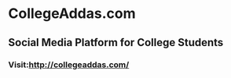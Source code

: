 # CollegeAddas.com
## Social Media Platform for College Students
### Visit:http://collegeaddas.com/
